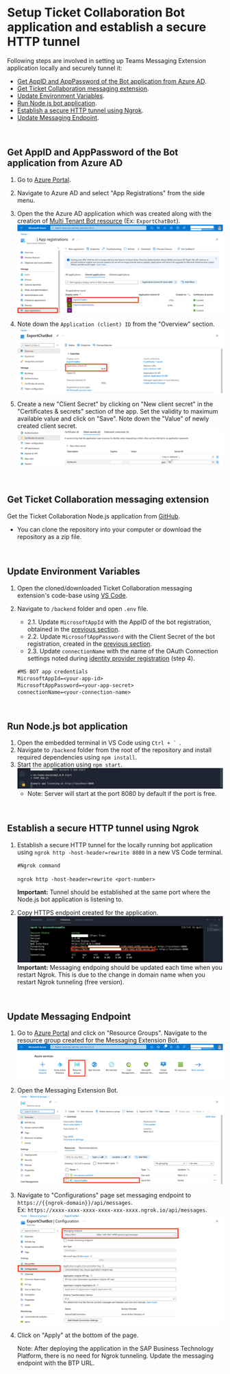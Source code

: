 # **Setup Ticket Collaboration Bot application and establish a secure HTTP tunnel**

Following steps are involved in setting up Teams Messaging Extension application locally and securely tunnel it:

- [Get AppID and AppPassword of the Bot application from Azure AD](#get-appid-and-apppassword-of-the-bot-application-from-azure-ad).
- [Get Ticket Collaboration messaging extension](#get-ticket-collaboration-messaging-extension).
- [Update Environment Variables](#update-environment-variables).
- [Run Node.js bot application](#run-nodejs-bot-application).
- [Establish a secure HTTP tunnel using Ngrok](#establish-a-secure-http-tunnel-using-ngrok).
- [Update Messaging Endpoint](#update-messaging-endpoint).

&nbsp;

## Get AppID and AppPassword of the Bot application from Azure AD

1. Go to [Azure Portal](https://portal.azure.com/#home).
2. Navigate to Azure AD and select "App Registrations" from the side menu.
3. Open the the Azure AD application which was created along with the creation of [Multi Tenant Bot resource](../step2/botsso.md#create-azure-bot-resource) (Ex: `ExportChatBot`).
   ![Get AppID](./images/get-app-id.png)
4. Note down the `Application (client) ID` from the "Overview" section.
   ![Note AppID](./images/note-app-id.png)

5. Create a new "Client Secret" by clicking on "New client secret" in the "Certificates & secrets" section of the app. Set the validity to maximum available value and click on "Save". Note down the "Value" of newly created client secret.
   ![Note Secret](./images/note-secret.png)

&nbsp;

## Get Ticket Collaboration messaging extension

Get the Ticket Collaboration Node.js application from [GitHub](https://github.tools.sap/btp-use-case-factory/teams-c4c-ticket-collaboration).

- You can clone the repository into your computer or download the repository as a zip file.

&nbsp;

## Update Environment Variables

1.  Open the cloned/downloaded Ticket Collaboration messaging extension's code-base using [VS Code](../step1/prerequisites.md#install-a-code-editor).

2.  Navigate to `/backend` folder and open `.env` file.

    - 2.1. Update `MicrosoftAppId` with the AppID of the bot registration, obtained in the [previous section](#get-appid-and-apppassword-of-the-bot-application-from-azure-ad).
    - 2.2. Update `MicrosoftAppPassword` with the Client Secret of the bot registration, created in the [previous section](#get-appid-and-apppassword-of-the-bot-application-from-azure-ad).
    - 2.3. Update `connectionName` with the name of the OAuth Connection settings noted during [identity provider registration](../step2/botsso.md##register-azure-active-directory-identity-provider-with-the-bot) (step 4).

    ```
    #MS BOT app credentials
    MicrosoftAppId=<your-app-id>
    MicrosoftAppPassword=<your-app-secret>
    connectionName=<your-connection-name>
    ```

&nbsp;

## Run Node.js bot application

1. Open the embedded terminal in VS Code using `` Ctrl + `  ``.
2. Navigate to `/backend` folder from the root of the repository and install required dependencies using `npm install`.
3. Start the application using `npm start`.
   ![Npm Start](./images/npm-start.png)
   - Note: Server will start at the port 8080 by default if the port is free.

&nbsp;

## Establish a secure HTTP tunnel using Ngrok

1. Establish a secure HTTP tunnel for the locally running bot application using `ngrok http -host-header=rewrite 8080` in a new VS Code terminal.

   ```
   #Ngrok command

   ngrok http -host-header=rewrite <port-number>
   ```

   **Important:** Tunnel should be established at the same port where the Node.js bot application is listening to.

2. Copy HTTPS endpoint created for the application.
   ![Ngrok Tunnel](./images/ngrok-tunnel.png)
   **Important:** Messaging endpoing should be updated each time when you restart Ngrok. This is due to the change in domain name when you restart Ngrok tunneling (free version).

&nbsp;

## Update Messaging Endpoint

1. Go to [Azure Portal](https://portal.azure.com/#home) and click on "Resource Groups". Navigate to the resource group created for the Messaging Extension Bot.
   ![Go to Resource Group](./images/navigate-resource-group.png)

2. Open the Messaging Extension Bot.
   ![Open Bot](./images/open-bot.png)

3. Navigate to "Configurations" page set messaging endpoint to `https://{{ngrok-domain}}/api/messages`.<br/>
   Ex: `https://xxxx-xxxx-xxxx-xxxx-xxx-xxxx.ngrok.io/api/messages`.
   ![Set Messaging Endpoint](./images/set-messaging-endpoint.png)
4. Click on "Apply" at the bottom of the page.

   Note: After deploying the application in the SAP Business Technology Platform, there is no need for Ngrok tunneling. Update the messaging endpoint with the BTP URL.
